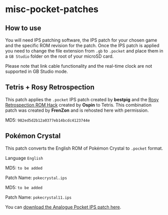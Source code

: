 # misc-pocket-patches

## How to use

You will need IPS patching software, the IPS patch for your chosen game and the specific ROM revision for the patch. Once the IPS patch is applied you need to change the file extension from `.gb` to `.pocket` and place them in a `GB Studio` folder on the root of your microSD card.

Please note that link cable functionality and the real-time clock are not supported in GB Studio mode.

## Tetris + Rosy Retrospection

This patch applies the `.pocket` IPS patch created by **bestpig** and the [Rosy Retrospection ROM Hack](https://www.romhacking.net/hacks/5813/) created by **Ospin** to Tetris. This combination patch was created by **FrenZon** and is rehosted here with permission. 

MD5: `982ed5d2b12a0377eb14bcdc4123744e`

## Pokémon Crystal

This patch converts the English ROM of Pokémon Crystal to `.pocket` format.

Language `English`

MD5: `to be added`

Patch Name: `pokecrystal.ips`

MD5: `to be added`

Patch Name: `pokecrystal11.ips`

You can [download the Analogue Pocket IPS patch here](https://drive.google.com/file/d/1njLA0TcuWg_ifjYfqt0FWILxB1dnyYj8/view).
